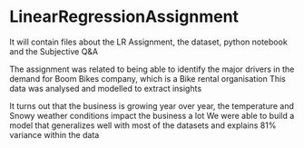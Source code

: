 # LinearRegressionAssignment
It will contain files about the LR Assignment, the dataset, python notebook and the Subjective Q&A

The assignment was related to being able to identify the major drivers in the demand for Boom Bikes company, which is a Bike rental organisation
This data was analysed and modelled to extract insights

It turns out that the business is growing year over year, the temperature and Snowy weather conditions impact the business a lot
We were able to build a model that generalizes well with most of the datasets and explains 81% variance within the data
